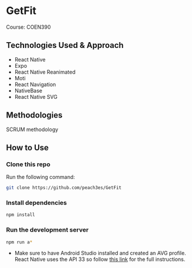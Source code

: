 # GetFit

Course: COEN390

## Technologies Used & Approach

- React Native
- Expo
- React Native Reanimated
- Moti
- React Navigation
- NativeBase
- React Native SVG

## Methodologies

SCRUM methodology

## How to Use

### Clone this repo

Run the following command:

```bash
git clone https://github.com/peach3es/GetFit
```

### Install dependencies

```bash
npm install
```

### Run the development server

```bash
npm run a*
```

- Make sure to have Android Studio installed and created an AVG profile. React Native uses the API 33 so follow [this link](https://reactnative.dev/docs/environment-setup) for the full instructions.
